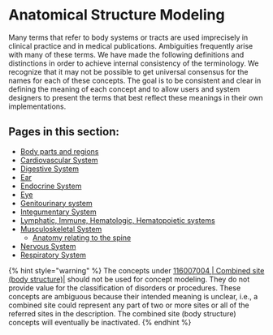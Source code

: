 # Anatomical Structure Modeling

Many terms that refer to body systems or tracts are used imprecisely in clinical practice and in medical publications. Ambiguities frequently arise with many of these terms. We have made the following definitions and distinctions in order to achieve internal consistency of the terminology. We recognize that it may not be possible to get universal consensus for the names for each of these concepts. The goal is to be consistent and clear in defining the meaning of each concept and to allow users and system designers to present the terms that best reflect these meanings in their own implementations.

## Pages in this section:

* [Body parts and regions](body-parts-and-regions.md)
* [Cardiovascular System](cardiovascular-system.md)
* [Digestive System](digestive-system.md)
* [Ear](ear.md)
* [Endocrine System](endocrine-system.md)
* [Eye](eye.md)
* [Genitourinary system](genitourinary-system.md)
* [Integumentary System](integumentary-system.md)
* [Lymphatic, Immune, Hematologic, Hematopoietic systems](lymphatic-immune-hematologic-hematopoietic-systems.md)
* [Musculoskeletal System](index/)
  * [Anatomy relating to the spine](index/anatomy-relating-to-the-spine.md)
* [Nervous System](nervous-system.md)
* [Respiratory System](respiratory-system.md)



{% hint style="warning" %}
The concepts under [116007004 | Combined site (body structure)|](http://snomed.info/id/116007004) should not be used for concept modeling. They do not provide value for the classification of disorders or procedures. These concepts are ambiguous because their intended meaning is unclear, i.e., a combined site could represent any part of two or more sites or all of the referred sites in the description. The combined site (body structure) concepts will eventually be inactivated.
{% endhint %}
